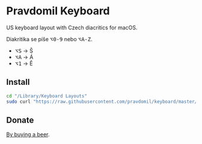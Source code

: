# Pravdomil Keyboard

US keyboard layout with Czech diacritics for macOS.

Diakritika se píše <kbd>⌥0‑9</kbd> nebo <kbd>⌥A-Z</kbd>.

- <kbd>⌥S</kbd> -> Š
- <kbd>⌥A</kbd> -> Á
- <kbd>⌥1</kbd> -> Ě

## Install

```sh
cd "/Library/Keyboard Layouts"
sudo curl "https://raw.githubusercontent.com/pravdomil/keyboard/master/Pravdomil.keylayout" -O
```

## Donate

[By buying a beer](https://www.paypal.com/cgi-bin/webscr?cmd=_s-xclick&hosted_button_id=BCL2X3AFQBAP2&item_name=Pravdomil%20keyboard%20beer).

